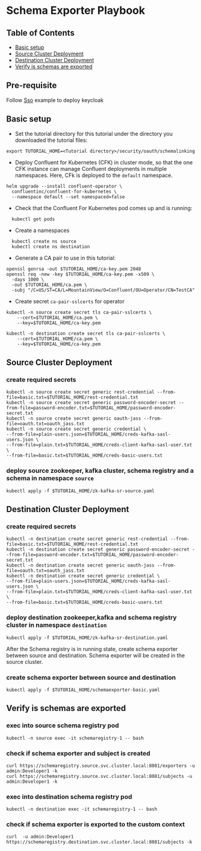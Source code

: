 # Schema Exporter Playbook

## Table of Contents

- [Basic setup](#basic-setup)
- [Source Cluster Deployment](#source-cluster-deployment)
- [Destination Cluster Deployment](#destination-cluster-deployment)
- [Verify is schemas are exported](#verify-is-schemas-are-exported)

## Pre-requisite

Follow [Sso](../keycloak/) example to deploy keycloak

## Basic setup
- Set the tutorial directory for this tutorial under the directory you downloaded
  the tutorial files:
```
export TUTORIAL_HOME=<Tutorial directory>/security/oauth/schemalinking
```

- Deploy Confluent for Kubernetes (CFK) in cluster mode, so that the one CFK instance can manage Confluent deployments in multiple namespaces. Here, CFk is deployed to the `default` namespace.

```
helm upgrade --install confluent-operator \
  confluentinc/confluent-for-kubernetes \
  --namespace default --set namespaced=false
```
- Check that the Confluent For Kubernetes pod comes up and is running:
```
  kubectl get pods
```

- Create a namespaces

```
  kubectl create ns source
  kubectl create ns destination
```

- Generate a CA pair to use in this tutorial:
```
openssl genrsa -out $TUTORIAL_HOME/ca-key.pem 2048
openssl req -new -key $TUTORIAL_HOME/ca-key.pem -x509 \
  -days 1000 \
  -out $TUTORIAL_HOME/ca.pem \
  -subj "/C=US/ST=CA/L=MountainView/O=Confluent/OU=Operator/CN=TestCA"
```  

- Create secret `ca-pair-sslcerts` for operator
```
kubectl -n source create secret tls ca-pair-sslcerts \
    --cert=$TUTORIAL_HOME/ca.pem \
    --key=$TUTORIAL_HOME/ca-key.pem 

kubectl -n destination create secret tls ca-pair-sslcerts \
    --cert=$TUTORIAL_HOME/ca.pem \
    --key=$TUTORIAL_HOME/ca-key.pem   

```

## Source Cluster Deployment

### create required secrets
    kubectl -n source create secret generic rest-credential --from-file=basic.txt=$TUTORIAL_HOME/rest-credential.txt
    kubectl -n source create secret generic password-encoder-secret --from-file=password-encoder.txt=$TUTORIAL_HOME/password-encoder-secret.txt
    kubectl -n source create secret generic oauth-jass --from-file=oauth.txt=oauth_jass.txt
    kubectl -n source create secret generic credential \
    --from-file=plain-users.json=$TUTORIAL_HOME/creds-kafka-sasl-users.json \
    --from-file=plain.txt=$TUTORIAL_HOME/creds-client-kafka-sasl-user.txt \
    --from-file=basic.txt=$TUTORIAL_HOME/creds-basic-users.txt

### deploy source zookeeper, kafka cluster, schema registry and a schema in namespace `source`

    kubectl apply -f $TUTORIAL_HOME/zk-kafka-sr-source.yaml

## Destination Cluster Deployment
### create required secrets
    kubectl -n destination create secret generic rest-credential --from-file=basic.txt=$TUTORIAL_HOME/rest-credential.txt
    kubectl -n destination create secret generic password-encoder-secret --from-file=password-encoder.txt=$TUTORIAL_HOME/password-encoder-secret.txt
    kubectl -n destination create secret generic oauth-jass --from-file=oauth.txt=oauth_jass.txt
    kubectl -n destination create secret generic credential \
    --from-file=plain-users.json=$TUTORIAL_HOME/creds-kafka-sasl-users.json \
    --from-file=plain.txt=$TUTORIAL_HOME/creds-client-kafka-sasl-user.txt \
    --from-file=basic.txt=$TUTORIAL_HOME/creds-basic-users.txt

### deploy destination zookeeper,kafka and schema registry cluster in namespace `destination`

    kubectl apply -f $TUTORIAL_HOME/zk-kafka-sr-destination.yaml

After the Schema registry is in running state, create schema exporter between source and destination. Schema exporter will be created in the source cluster.

### create schema exporter between source and destination
    kubectl apply -f $TUTORIAL_HOME/schemaexporter-basic.yaml


## Verify is schemas are exported

### exec into source schema registry pod
    kubectl -n source exec -it schemaregistry-1 -- bash

### check if schema exporter and subject is created
    curl https://schemaregistry.source.svc.cluster.local:8081/exporters -u admin:Developer1 -k
    curl https://schemaregistry.source.svc.cluster.local:8081/subjects -u admin:Developer1 -k

### exec into destination schema registry pod
    kubectl -n destination exec -it schemaregistry-1 -- bash

### check if schema exporter is exported to the custom context
    curl  -u admin:Developer1 https://schemaregistry.destination.svc.cluster.local:8081/subjects -k
